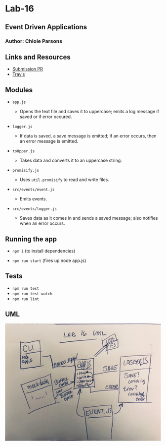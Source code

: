 # Lab-16
## Event Driven Applications

### Author: Chloie Parsons 

## Links and Resources
* [Submission PR](https://github.com/chloieparsons-401-advanced-javascript/lab-16/pull/1)
* [Travis](https://www.travis-ci.com/chloieparsons-401-advanced-javascript/lab-16)


## Modules
* ```app.js``` 
    - Opens the text file and saves it to uppercase; emits a log message if saved or if error occured.

* ```logger.js```
    - If data is saved, a save message is emitted; if an error occurs, then an error message is emitted.

* ```toUpper.js```
    - Takes data and converts it to an uppercase string.

* ```promisify.js```
    - Uses ```util.promisify``` to read and write files.

* ```src/events/event.js```
    - Emits events.

* ```src/events/logger.js```
    - Saves data as it comes in and sends a saved message; also notifies when an error occurs.


## Running the app
* ```npm i``` (to install dependencies)

* ```npm run start``` (fires up node app.js)

## Tests
* ```npm run test```
* ```npm run test-watch```
* ```npm run lint```

## UML
![TCP](assets/event.JPG)